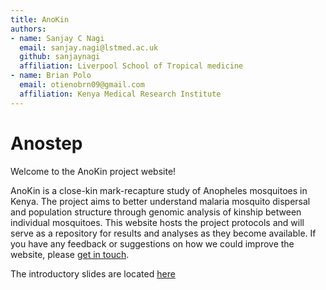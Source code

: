 ```yaml
---
title: AnoKin
authors:
- name: Sanjay C Nagi
  email: sanjay.nagi@lstmed.ac.uk 
  github: sanjaynagi
  affiliation: Liverpool School of Tropical medicine
- name: Brian Polo
  email: otienobrn09@gmail.com
  affiliation: Kenya Medical Research Institute
---
```


# Anostep

Welcome to the AnoKin project website!

AnoKin is a close-kin mark-recapture study of Anopheles mosquitoes in Kenya. The project aims to better understand malaria mosquito dispersal and population structure through genomic analysis of kinship between individual mosquitoes. This website hosts the project protocols and will serve as a repository for results and analyses as they become available. If you have any feedback or suggestions on how we could improve the website, please [get in touch](mailto:sanjay.nagi@lstmed.ac.uk).

The introductory slides are located [here](https://docs.google.com/presentation/d/1LTbh06twbA6DSB91FCjy62f7Bf6yYzifPiv0sD6jaTY/edit?usp=sharing)